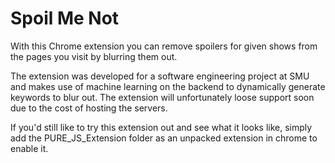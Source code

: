# Spoil Me Not

 With this Chrome extension you can remove spoilers for given shows from the pages you visit by blurring them out. 
 
 The extension was developed for a software engineering project at SMU and makes use of machine learning on the backend to dynamically generate keywords to blur out. The extension will unfortunately loose support soon due to the cost of hosting the servers. 

If you'd still like to try this extension out and see what it looks like, simply add the PURE_JS_Extension folder as an unpacked extension in chrome to enable it.
